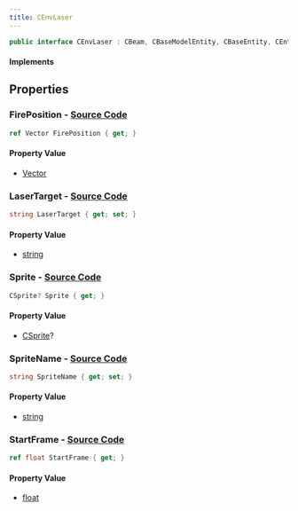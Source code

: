 ```yaml
---
title: CEnvLaser
---
```


```csharp
public interface CEnvLaser : CBeam, CBaseModelEntity, CBaseEntity, CEntityInstance, ISchemaClass<CEntityInstance>, ISchemaClass<CBaseEntity>, ISchemaClass<CBaseModelEntity>, ISchemaClass<CBeam>, ISchemaClass<CEnvLaser>, ISchemaField, ISchemaClass, INativeHandle
```

#### Implements

## Properties

### **FirePosition** - [Source Code](https://github.com/swiftly-solution/swiftlys2/blob/main/managed/src/SwiftlyS2.Generated/Schemas/Interfaces/CEnvLaser.cs#L22)

```csharp
ref Vector FirePosition { get; }
```

#### Property Value

- [Vector](/docs/api/shared/natives/vector)

### **LaserTarget** - [Source Code](https://github.com/swiftly-solution/swiftlys2/blob/main/managed/src/SwiftlyS2.Generated/Schemas/Interfaces/CEnvLaser.cs#L16)

```csharp
string LaserTarget { get; set; }
```

#### Property Value

- [string](https://learn.microsoft.com/dotnet/api/system.string)

### **Sprite** - [Source Code](https://github.com/swiftly-solution/swiftlys2/blob/main/managed/src/SwiftlyS2.Generated/Schemas/Interfaces/CEnvLaser.cs#L18)

```csharp
CSprite? Sprite { get; }
```

#### Property Value

- [CSprite](/docs/api/shared/schemadefinitions/csprite)?

### **SpriteName** - [Source Code](https://github.com/swiftly-solution/swiftlys2/blob/main/managed/src/SwiftlyS2.Generated/Schemas/Interfaces/CEnvLaser.cs#L20)

```csharp
string SpriteName { get; set; }
```

#### Property Value

- [string](https://learn.microsoft.com/dotnet/api/system.string)

### **StartFrame** - [Source Code](https://github.com/swiftly-solution/swiftlys2/blob/main/managed/src/SwiftlyS2.Generated/Schemas/Interfaces/CEnvLaser.cs#L24)

```csharp
ref float StartFrame { get; }
```

#### Property Value

- [float](https://learn.microsoft.com/dotnet/api/system.single)

